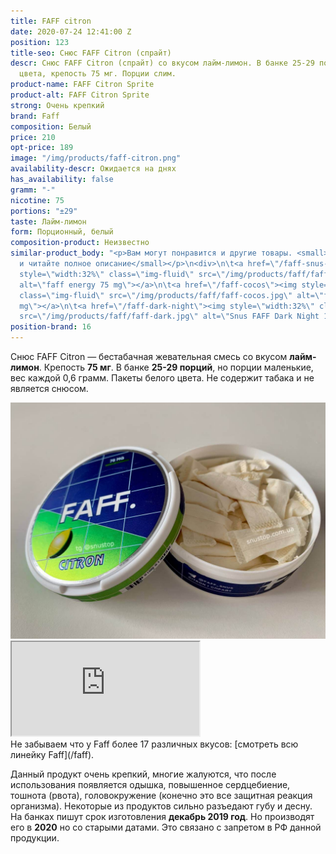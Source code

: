 ```yaml
---
title: FAFF citron
date: 2020-07-24 12:41:00 Z
position: 123
title-seo: Снюс FAFF Citron (спрайт)
descr: Снюс FAFF Citron (спрайт) со вкусом лайм-лимон. В банке 25-29 порций белого
  цвета, крепость 75 мг. Порции слим.
product-name: FAFF Citron Sprite
product-alt: FAFF Citron Sprite
strong: Очень крепкий
brand: Faff
composition: Белый
price: 210
opt-price: 189
image: "/img/products/faff-citron.png"
availability-descr: Ожидается на днях
has_availability: false
gramm: "-"
nicotine: 75
portions: "±29"
taste: Лайм-лимон
form: Порционный, белый
composition-product: Неизвестно
similar-product_body: "<p>Вам могут понравится и другие товары. <small>Жмите на картинки
  и читайте полное описание</small></p>\n<div>\n\t<a href=\"/faff-snus-energy\"><img
  style=\"width:32%\" class=\"img-fluid\" src=\"/img/products/faff/faff-redbull.jpg\"
  alt=\"faff energy 75 mg\"></a>\n\t<a href=\"/faff-cocos\"><img style=\"width:32%\"
  class=\"img-fluid\" src=\"/img/products/faff/faff-cocos.jpg\" alt=\"faff cocos 100
  mg\"></a>\n\t<a href=\"/faff-dark-night\"><img style=\"width:32%\" class=\"img-fluid\"
  src=\"/img/products/faff/faff-dark.jpg\" alt=\"Snus FAFF Dark Night 100 mg\"></a>\n</div>"
position-brand: 16
---
```


Снюс FAFF Citron — бестабачная жевательная смесь со вкусом <b>лайм-лимон</b>. Крепость <b>75 мг</b>. В банке <b>25-29 порций</b>, но порции маленькие, вес каждой 0,6 грамм. Пакеты белого цвета. Не содержит табака и не является снюсом.
<div class="mb-3">
<img class="img-fluid" src="/img/products/faff/open/citron.jpg" alt="Снюс faff citron 75 mg">
</div>
<div class="embed-responsive embed-responsive-16by9 mb-3">
  <iframe class="embed-responsive-item" src="https://www.youtube.com/embed/NTXkb_qVFpU" allowfullscreen></iframe>
</div>
Не забываем что у Faff более 17 различных вкусов: [смотреть всю линейку Faff](/faff).

Данный продукт очень крепкий, многие жалуются, что после использования появляется одышка, повышенное сердцебиение, тошнота (рвота), головокружение (конечно это все защитная реакция организма). Некоторые из продуктов сильно разъедают губу и десну.
На банках пишут срок изготовления **декабрь 2019 год**. Но производят его в **2020** но со старыми датами. Это связано с запретом в РФ данной продукции.